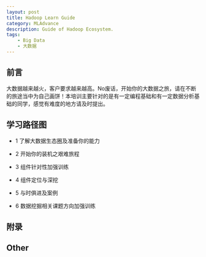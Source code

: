 ```yaml
---
layout: post
title: Hadoop Learn Guide
category: MLAdvance
description: Guide of Hadoop Ecosystem.
tags:
    - Big Data
    - 大数据
---
```

## 前言

大数据越来越火，客户要求越来越高。No废话，开始你的大数据之旅，请在不断的旅途当中为自己画饼！本培训主要针对的是有一定编程基础和有一定数据分析基础的同学，感觉有难度的地方请及时提出。


## 学习路径图

* 1 了解大数据生态圈及准备你的能力

* 2 开始你的装机之艰难旅程

* 3 组件针对性加强训练

* 4 组件定位与深挖

* 5 与时俱进及案例

* 6 数据挖掘相关课题方向加强训练


## 附录

## Other

